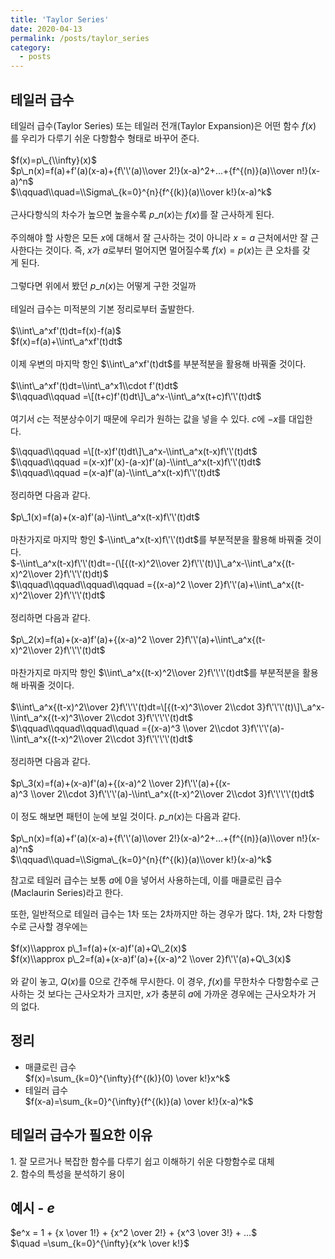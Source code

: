 ```yaml
---
title: 'Taylor Series'
date: 2020-04-13
permalink: /posts/taylor_series
category:
  - posts
---
```


## 테일러 급수  
테일러 급수(Taylor Series) 또는 테일러 전개(Taylor Expansion)은 어떤 함수 $f(x)$를 우리가 다루기 쉬운 다항함수 형태로 바꾸어 준다.  
    
$f(x)=p\_{\\infty}(x)$    
$p\_n(x)=f(a)+f'(a)(x-a)+{f\'\'(a)\\over 2!}(x-a)^2+...+{f^{(n)}(a)\\over n!}(x-a)^n$    
$\\qquad\\quad=\\Sigma\_{k=0}^{n}{f^{(k)}(a)\\over k!}(x-a)^k$    
    
근사다항식의 차수가 높으면 높을수록 $p\_n(x)$는 $f(x)$를 잘 근사하게 된다.    
    
주의해야 할 사항은 모든 $x$에 대해서 잘 근사하는 것이 아니라 $x=a$ 근처에서만 잘 근사한다는 것이다. 즉, $x$가 $a$로부터 멀어지면 멀어질수록 $f(x)=p(x)$는 큰 오차를 갖게 된다.    
    
그렇다면 위에서 봤던 $p\_n(x)$는 어떻게 구한 것일까    
    
테일러 급수는 미적분의 기본 정리로부터 출발한다.    
    
$\\int\_a^xf'(t)dt=f(x)-f(a)$    
$f(x)=f(a)+\\int\_a^xf'(t)dt$    
    
이제 우변의 마지막 항인 $\\int\_a^xf'(t)dt$를 부분적분을 활용해 바꿔줄 것이다.    
    
$\\int\_a^xf'(t)dt=\\int\_a^x1\\cdot f'(t)dt$    
$\\qquad\\qquad =\[(t+c)f'(t)dt\]\_a^x-\\int\_a^x(t+c)f\'\'(t)dt$    
    
여기서 $c$는 적분상수이기 때문에 우리가 원하는 값을 넣을 수 있다. $c$에 $-x$를 대입한다.  

$\\qquad\\qquad =\[(t-x)f'(t)dt\]\_a^x-\\int\_a^x(t-x)f\'\'(t)dt$    
$\\qquad\\qquad =(x-x)f'(x)-(a-x)f'(a)-\\int\_a^x(t-x)f\'\'(t)dt$    
$\\qquad\\qquad =(x-a)f'(a)-\\int\_a^x(t-x)f\'\'(t)dt$    
    
정리하면 다음과 같다.    
    
$p\_1(x)=f(a)+(x-a)f'(a)-\\int\_a^x(t-x)f\'\'(t)dt$    
    
마찬가지로 마지막 항인 $-\\int\_a^x(t-x)f\'\'(t)dt$를 부분적분을 활용해 바꿔줄 것이다.    
$-\\int\_a^x(t-x)f\'\'(t)dt=-(\[{(t-x)^2\\over 2}f\'\'(t)\]\_a^x-\\int\_a^x{(t-x)^2\\over 2}f\'\'\'(t)dt)$    
$\\qquad\\qquad\\qquad\\qquad ={(x-a)^2 \\over 2}f\'\'(a)+\\int\_a^x{(t-x)^2\\over 2}f\'\'\'(t)dt$    
    
정리하면 다음과 같다.    
    
$p\_2(x)=f(a)+(x-a)f'(a)+{(x-a)^2 \\over 2}f\'\'(a)+\\int\_a^x{(t-x)^2\\over 2}f\'\'\'(t)dt$    
    
마찬가지로 마지막 항인 $\\int\_a^x{(t-x)^2\\over 2}f\'\'\'(t)dt$를 부분적분을 활용해 바꿔줄 것이다.    
    
$\\int\_a^x{(t-x)^2\\over 2}f\'\'\'(t)dt=\[{(t-x)^3\\over 2\\cdot 3}f\'\'\'(t)\]\_a^x-\\int\_a^x{(t-x)^3\\over 2\\cdot 3}f\'\'\'\'(t)dt$    
$\\qquad\\qquad\\qquad\\quad ={(x-a)^3 \\over 2\\cdot 3}f\'\'\'(a)-\\int\_a^x{(t-x)^2\\over 2\\cdot 3}f\'\'\'\'(t)dt$    
    
정리하면 다음과 같다.    
    
$p\_3(x)=f(a)+(x-a)f'(a)+{(x-a)^2 \\over 2}f\'\'(a)+{(x-a)^3 \\over 2\\cdot 3}f\'\'\'(a)-\\int\_a^x{(t-x)^2\\over 2\\cdot 3}f\'\'\'\'(t)dt$    
    
이 정도 해보면 패턴이 눈에 보일 것이다. $p\_n(x)$는 다음과 같다.    
    
$p\_n(x)=f(a)+f'(a)(x-a)+{f\'\'(a)\\over 2!}(x-a)^2+...+{f^{(n)}(a)\\over n!}(x-a)^n$    
$\\qquad\\quad=\\Sigma\_{k=0}^{n}{f^{(k)}(a)\\over k!}(x-a)^k$    

참고로 테일러 급수는 보통 $a$에 0을 넣어서 사용하는데, 이를 매클로린 급수(Maclaurin Series)라고 한다.    

또한, 일반적으로 테일러 급수는 1차 또는 2차까지만 하는 경우가 많다. 1차, 2차 다항함수로 근사할 경우에는    
    
$f(x)\\approx p\_1=f(a)+(x-a)f'(a)+Q\_2(x)$    
$f(x)\\approx p\_2=f(a)+(x-a)f'(a)+{(x-a)^2 \\over 2}f\'\'(a)+Q\_3(x)$    
    
와 같이 놓고, $Q(x)$를 0으로 간주해 무시한다. 이 경우, $f(x)$를 무한차수 다항함수로 근사하는 것 보다는 근사오차가 크지만, $x$가 충분히 $a$에 가까운 경우에는 근사오차가 거의 없다.

## 정리
- 매클로린 급수  
  $f(x)=\sum_{k=0}^{\infty}{f^{(k)}(0) \over k!}x^k$  
- 테일러 급수  
  $f(x-a)=\sum_{k=0}^{\infty}{f^{(k)}(a) \over k!}(x-a)^k$

## 테일러 급수가 필요한 이유

1. 잘 모르거나 복잡한 함수를 다루기 쉽고 이해하기 쉬운 다항함수로 대체  
2. 함수의 특성을 분석하기 용이

## 예시 - $e$ 
$e^x = 1 + {x \over 1!} + {x^2 \over 2!} + {x^3 \over 3!} + ...$  
$\quad =\sum_{k=0}^{\infty}{x^k \over k!}$